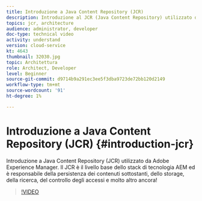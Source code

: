 ```yaml
---
title: Introduzione a Java Content Repository (JCR)
description: Introduzione al JCR (Java Content Repository) utilizzato da Adobe Experience Manager. Il JCR è il livello base dello stack di tecnologia AEM ed è responsabile della persistenza dei contenuti sottostanti, dello storage, della ricerca, del controllo degli accessi e molto altro ancora!
topics: jcr, architecture
audience: administrator, developer
doc-type: technical video
activity: understand
version: cloud-service
kt: 4643
thumbnail: 32030.jpg
topic: Architettura
role: Architect, Developer
level: Beginner
source-git-commit: d9714b9a291ec3ee5f3dba9723de72bb120d2149
workflow-type: tm+mt
source-wordcount: '91'
ht-degree: 1%

---
```



# Introduzione a Java Content Repository (JCR) {#introduction-jcr}

Introduzione a Java Content Repository (JCR) utilizzato da Adobe Experience Manager. Il JCR è il livello base dello stack di tecnologia AEM ed è responsabile della persistenza dei contenuti sottostanti, dello storage, della ricerca, del controllo degli accessi e molto altro ancora!

>[!VIDEO](https://video.tv.adobe.com/v/32030/?quality=12&learn=on)
